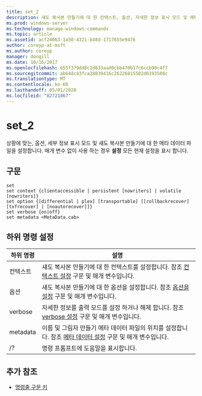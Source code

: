 ```yaml
---
title: set_2
description: 섀도 복사본 만들기에 대 한 컨텍스트, 옵션, 자세한 정보 표시 모드 및 메타 데이터 파일을 설정 하는 set_2에 대 한 참조 항목입니다.
ms.prod: windows-server
ms.technology: manage-windows-commands
ms.topic: article
ms.assetid: acf24663-1a50-4321-b48d-1717655e9476
author: coreyp-at-msft
ms.author: coreyp
manager: dongill
ms.date: 10/16/2017
ms.openlocfilehash: 655f379dd8c2d633aad0cbb470b17c6ccb90c4f7
ms.sourcegitcommit: ab64dc83fca28039416c26226815502d0193500c
ms.translationtype: MT
ms.contentlocale: ko-KR
ms.lasthandoff: 05/01/2020
ms.locfileid: "82721867"
---
```

# <a name="set_2"></a>set_2

상황에 맞는, 옵션, 세부 정보 표시 모드 및 섀도 복사본 만들기에 대 한 메타 데이터 파일을 설정합니다. 매개 변수 없이 사용 하는 경우 **설정** 모든 현재 설정을 표시 합니다.

## <a name="syntax"></a>구문

```
set
set context {clientaccessible | persistent [nowriters] | volatile [nowriters]}
set option {[differential | plex] [transportable] [[rollbackrecover] [txfrecover] | [noautorecover]]}
set verbose {on|off}
set metadata <MetaData.cab>
```

## <a name="set-sub-commands"></a>하위 명령 설정

|하위 명령|설명|
|-----------|-----------|
|컨텍스트|섀도 복사본 만들기에 대 한 컨텍스트를 설정합니다. 참조 [컨텍스트 설정](set-context.md) 구문 및 매개 변수입니다.|
|옵션|섀도 복사본 만들기에 대 한 옵션을 설정합니다. 참조 [옵션을 설정](set-option.md) 구문 및 매개 변수입니다.|
|verbose|자세한 정보를 출력 모드를 설정 하거나 해제 합니다. 참조 [verbose 설정](set-verbose.md) 구문 및 매개 변수입니다.|
|metadata|이름 및 그림자 만들기 메타 데이터 파일의 위치를 설정합니다. 참조 [메타 데이터 설정](set-metadata.md) 구문 및 매개 변수입니다.|
|/?|명령 프롬프트에 도움말을 표시합니다.|

## <a name="additional-references"></a>추가 참조

- [명령줄 구문 키](command-line-syntax-key.md)